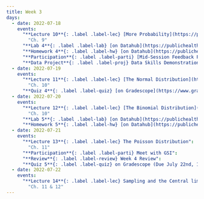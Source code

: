 ```yaml
---
title: Week 3
days:
  - date: 2022-07-18
    events:
      "**Lecture 10**{: .label .label-lec} [More Probability](https://ph142-ucb.github.io/su22/src/l10-more-probability.pdf)":
        "Ch. 9"
      "**Lab 4**{: .label .label-lab} [on Datahub](https://publichealth.datahub.berkeley.edu/hub/user-redirect/git-pull?repo=https%3A%2F%2Fgithub.com%2Fph142-ucb%2Fph142-su22&urlpath=rstudio%2F&branch=main) (Due July 19th)":
      "**Homework 4**{: .label .label-hw} [on Datahub](https://publichealth.datahub.berkeley.edu/hub/user-redirect/git-pull?repo=https%3A%2F%2Fgithub.com%2Fph142-ucb%2Fph142-su22&urlpath=rstudio%2F&branch=main)":
      "**Participation**{: .label .label-parti} [Mid-Session Feedback Form](https://forms.gle/uBcsE3rrVjHM76nq6)":
      "**Data Project**{: .label .label-proj} Data Skills Demonstration Part I (Due 10:00 PM PST)":
  - date: 2022-07-19
    events:
      "**Lecture 11**{: .label .label-lec} [The Normal Distribution](https://ph142-ucb.github.io/su22/src/l11-normal-distribution.pdf)": 
        "Ch. 10"
      "**Quiz 4**{: .label .label-quiz} [on Gradescope](https://www.gradescope.com/courses/400123/assignments/2130364) (Due Jul. 21st, 12:00 PM PST)":
  - date: 2022-07-20
    events:
      "**Lecture 12**{: .label .label-lec} [The Binomial Distribution](https://ph142-ucb.github.io/su22/src/l12-binomial.pdf)":
        "Ch. 10"
      "**Lab 5**{: .label .label-lab} [on Datahub](https://publichealth.datahub.berkeley.edu/hub/user-redirect/git-pull?repo=https%3A%2F%2Fgithub.com%2Fph142-ucb%2Fph142-su22&urlpath=rstudio%2F&branch=main) (Due July 24)":
      "**Homework 5**{: .label .label-hw} [on Datahub](https://publichealth.datahub.berkeley.edu/hub/user-redirect/git-pull?repo=https%3A%2F%2Fgithub.com%2Fph142-ucb%2Fph142-su22&urlpath=rstudio%2F&branch=main)":
  - date: 2022-07-21
    events:
      "**Lecture 13**{: .label .label-lec} The Poisson Distribution":
        "Ch. 11"
      "**Participation**{: .label .label-parti} Meet with GSI":
      "**Review**{: .label .label-review} Week 4 Review":
      "**Quiz 5**{: .label .label-quiz} on Gradescope (Due July 22nd, 12:00 PM PST)":
  - date: 2022-07-22
    events:
      "**Lecture 14**{: .label .label-lec} Sampling and the Central limit theorem":
        "Ch. 11 & 12"
---
```

